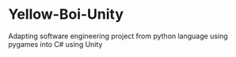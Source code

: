 # Yellow-Boi-Unity
Adapting software engineering project from python language using pygames into C# using Unity
